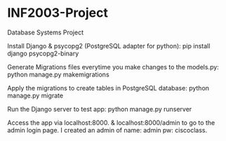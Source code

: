 # INF2003-Project
Database Systems Project

Install Django & psycopg2 (PostgreSQL adapter for python): 
pip install django psycopg2-binary

Generate Migrations files everytime you make changes to the models.py: 
python manage.py makemigrations

Apply the migrations to create tables in PostgreSQL database: 
python manage.py migrate

Run the Django server to test app:
python manage.py runserver

Access the app via localhost:8000. & localhost:8000/admin to go to the admin login page.
I created an admin of name: admin pw: ciscoclass.